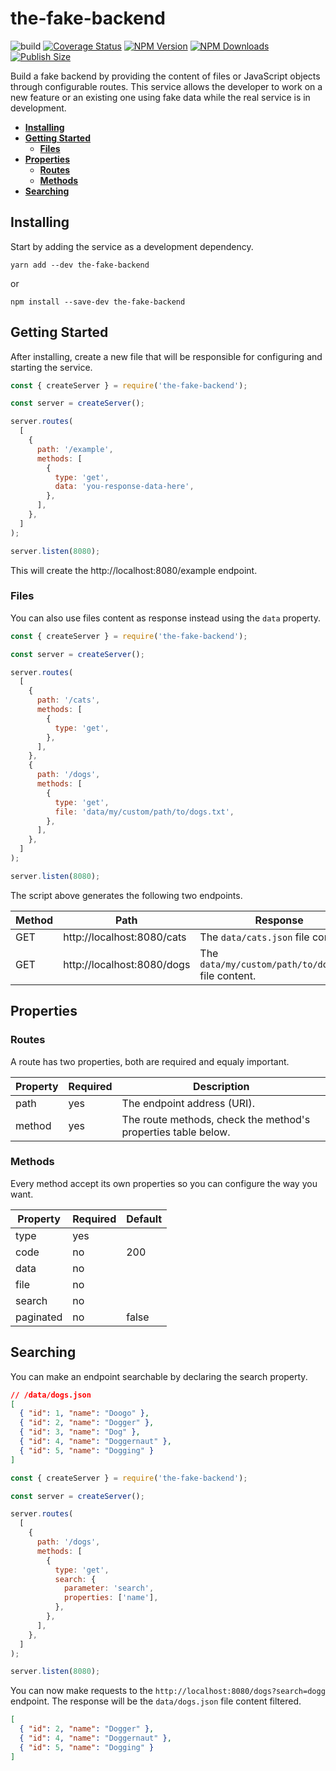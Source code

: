 # the-fake-backend

![build](https://github.com/rhberro/the-fake-backend/workflows/build/badge.svg)
[![Coverage Status](https://coveralls.io/repos/github/rhberro/the-fake-backend/badge.svg?branch=master)](https://coveralls.io/github/rhberro/the-fake-backend?branch=master)
[![NPM Version](https://img.shields.io/npm/v/the-fake-backend.svg?style=flat)](https://www.npmjs.com/package/the-fake-backend)
[![NPM Downloads](https://img.shields.io/npm/dm/the-fake-backend.svg?style=flat)](https://npmcharts.com/compare/the-fake-backend?minimal=true)
[![Publish Size](https://badgen.net/packagephobia/publish/the-fake-backend)](https://packagephobia.now.sh/result?p=the-fake-backend)

Build a fake backend by providing the content of files or JavaScript objects through configurable routes. This service allows the developer to work on a new feature or an existing one using fake data while the real service is in development.

* [**Installing**](#installing)
* [**Getting Started**](#getting-started)
  * [**Files**](#files)
* [**Properties**](#properties)
  * [**Routes**](#routes)
  * [**Methods**](#methods)
* [**Searching**](#searching)

## Installing

Start by adding the service as a development dependency.

```
yarn add --dev the-fake-backend
```

or

```
npm install --save-dev the-fake-backend
```

## Getting Started

After installing, create a new file that will be responsible for configuring and starting the service.

```javascript
const { createServer } = require('the-fake-backend');

const server = createServer();

server.routes(
  [
    {
      path: '/example',
      methods: [
        {
          type: 'get',
          data: 'you-response-data-here',
        },
      ],
    },
  ]
);

server.listen(8080);
```

This will create the http://localhost:8080/example endpoint.

### Files

You can also use files content as response instead using the `data` property.

```javascript
const { createServer } = require('the-fake-backend');

const server = createServer();

server.routes(
  [
    {
      path: '/cats',
      methods: [
        {
          type: 'get',
        },
      ],
    },
    {
      path: '/dogs',
      methods: [
        {
          type: 'get',
          file: 'data/my/custom/path/to/dogs.txt',
        },
      ],
    },
  ]
);

server.listen(8080);
```

The script above generates the following two endpoints.

| Method | Path                              | Response                                            |
|--------|-----------------------------------|-----------------------------------------------------|
| GET    | http://localhost:8080/cats        | The `data/cats.json` file content.                  |
| GET    | http://localhost:8080/dogs        | The `data/my/custom/path/to/dogs.txt` file content. |

## Properties

### Routes

A route has two properties, both are required and equaly important.

| Property  | Required | Description                                                        |
|-----------|----------|--------------------------------------------------------------------|
| path      | yes      | The endpoint address (URI).                                        |
| method    | yes      | The route methods, check the method's properties table below.      |

### Methods

Every method accept its own properties so you can configure the way you want.

| Property  | Required | Default  |
|-----------|----------|----------|
| type      | yes      |          |
| code      | no       | 200      |
| data      | no       |          |
| file      | no       |          |
| search    | no       |          |
| paginated | no       | false    |

## Searching

You can make an endpoint searchable by declaring the search property.

```json
// /data/dogs.json
[
  { "id": 1, "name": "Doogo" },
  { "id": 2, "name": "Dogger" },
  { "id": 3, "name": "Dog" },
  { "id": 4, "name": "Doggernaut" },
  { "id": 5, "name": "Dogging" }
]
```

```javascript
const { createServer } = require('the-fake-backend');

const server = createServer();

server.routes(
  [
    {
      path: '/dogs',
      methods: [
        {
          type: 'get',
          search: {
            parameter: 'search',
            properties: ['name'],
          },
        },
      ],
    },
  ]
);

server.listen(8080);
```

You can now make requests to the `http://localhost:8080/dogs?search=dogg` endpoint. The response will be the `data/dogs.json` file content filtered.

```json
[
  { "id": 2, "name": "Dogger" },
  { "id": 4, "name": "Doggernaut" },
  { "id": 5, "name": "Dogging" }
]
```
